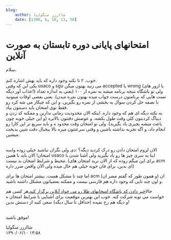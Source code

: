 ```yaml
---
blog:
    author: شااززز منگولیا
    date: [1390, 6, 10, 13, 58]
---
```

# امتحانهای پایانی دوره تابستان به صورت آنلاین

<div class="cnt">
سلام،<br/><br/>خوب، ۲ تا نکته وجود داره که باید بهش اشاره کنم.<br/>یکی این که وقتی usaco و sgu می زنید بهتون میگن accepted یا wrong (یا ارور های عذاب آور دیگه!) ولی تو باشگاه نتیجه برنامه میشه یه نمره از ۱۰۰ (یعنی به اندازه تعداد تست هایی که برنامتون درست جواب میده بهتون نمره میدن). یعنی بعضی اوقات میتونید با نصفه حل کردن سوال یه بخشی از نمره رو بگیرین. و این که چیکار می شه کرد رو فقط توی امتحان باید دستتون بیاد.<br/>یه نکته دیگه ای هم که وجود داره. اینکه الان محدودیت زمانی ندارین و ممکنه کد زدن و دیباگ کردنتون کلی وقت طول بکشه، و عوضش دقتتون بالاتره (و این خیلی خوبه چون باعث میشه یچیزی یاد بگیرید). ولی تو امتحان وقت محدود ه و باید سریع تر این کارا رو انجام داد، و اگه تجربه نداشته باشین و وقتی سرعتتون میره بالا بیخیال دقت شین بدبخت میشین.<br/><br/><p>الان لزوم امتحان دادن رو درک کردید دیگه؟‌ :دی ولی نگران نباشید خیلی زوده واسه امتحان! الان باید با همین usaco اینا یه سری چیز ها رو یاد بگیرید ولی آشنا شدن با محیط و شرایط امتحان بد نیست. (برای این میگم زوده که از الان نرید امتحان های acm ای بدین، برای فان خوبه خیلی هم حال میده ولی الآن واقعن ضرر داره)</p>
<p>اما چند تا مشکل هست. بیشتر امتحان ها برای acm ان (و همون طور که گفتم مضر ان) و اون چند تایی که وجود داره هم فارسی نیست و ممکنه بعضیاتون مشکل داشته باشید.</p>
<p>حالا<a href="http://www.inoi.ir/1390/06/01/%D8%A7%D9%85%D8%AA%D8%AD%D8%A7%D9%86%D9%87%D8%A7%DB%8C-%D9%BE%D8%A7%DB%8C%D8%A7%D9%86%DB%8C-%D8%AF%D9%88%D8%B1%D9%87-%D8%AA%D8%A7%D8%A8%D8%B3%D8%AA%D8%A7%D9%86-%D8%A8%D9%87-%D8%B5%D9%88%D8%B1%D8%AA/">خبر دادن که باشگاه امتحانهای طلا رو می خواد آنلاین برگزار کنه،</a>هر کسی هم خواست می تونه شرکت کنه. خوب این بهترین موقعیت برای آشنایی با شرایط امتحان ه و دیگه هم رخ نمیده (حداقل تا سال دیگه) سعی کنید از دستش ندین!</p>
<br/>موفق باشید!<br/><p></p>
</div>

<div class="blog-info">
    <div class="blog-author">شااززز منگولیا</div>
    <div class="blog-date">۱۳۹۰/۰۶/۱۰ ۱۳:۵۸</div>
</div>

